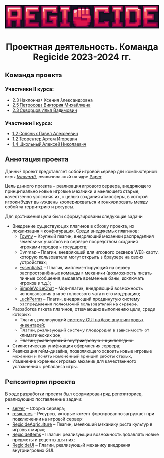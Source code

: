 <img src=".\logo-full-regicide.png" alt="Regicide logo">
<h1 align="center">Проектная деятельность. Команда Regicide 2023-2024 гг.</h1>



## Команда проекта

### Участники II курса:
- [2.3 Наклонная Ксения Александровна](//web.telegram.org/k/#@naklonnaya_17 "Графическое оформление проекта")
- [2.5 Петросова Виктория Михайловна](//web.telegram.org/k/#@plzkmn "Конфигурация сервера и плагинов")
- [2.3 Скворцов Илья Вадимович](//web.telegram.org/k/#@Sebas_Ari "Разработка плагинов")

### Участники I курса:
- [1.2 Соляных Павел Алексеевич](//web.telegram.org/k/#@sadynofear "Разработка плагинов")
- [1.2 Теорентер Артем Игоревич](//web.telegram.org/k/#@Ignus_Nilsen "Тимлид. Разработка плагинов")
- [1.4 Школьный Алексей Николаевич](//web.telegram.org/k/#@pharaoff1996 "Конфигурация сервера и плагинов")
</details>

## Аннотация проекта

Данный проект представляет собой игровой сервер для компьютерной игры <a href="//ru.wikipedia.org/wiki/Minecraft">_Minecraft_</a>, реализованный на ядре <a href="//papermc.io/">Paper</a>.

Цель данного проекта – реализация игрового сервера, внедряющего принципиально новые игровые механики и меняющего старые, качественно усложняя их, с целью создания атмосферы, в которой игроки будут вынуждены кооперироваться и конкурировать между собой за территорию и ресурсы.

Для достижения цели были сформулированы следующие задачи:
<ul>
   <li>Внедрение существующих плагинов в сборку проекта, их локализация и конфигурация. Среди внедряемых плагинов:
    <ul>
     <li><a href="//github.com/TownyAdvanced/Towny">Towny</a> – Крупный плагин, внедряющий механики распределния земельных участков на сервере посредством создания игроками городов и государств;</li>
     <li><a href="//spigotmc.org/resources/dynmap%C2%AE.274/">Dynmap</a> – Плагин, внедряющий для игрового сервера WEB-карту, которую пользователи могут открыть в браузере на своих устройствах;</li>
     <li><a href="//essentialsx.net/">EssentialsX</a> – Плагин, имплементирующий на сервер распространённые команды и механики (возможность писать личные сообщения, выдавать временные баны, исключать игроков и т.д.);</li>
     <li><a href="//spigotmc.org/resources/simple-voice-chat.93738/">SimpleVoiceChat</a> – Мод-плагин, внедряющий возможность использования в игре голосового чата и его модерацию;</li>
     <li><a href="//luckperms.net/">LuckPerms</a> – Плагин, внедряющий продвинутую систему распределения полномочий пользователей на сервере.</li>
    </ul>
   </li>
   <li>Разработка пакета плагинов, отвечающих выполнению цели, среди которых:
    <ul>
     <li>Плагин, реализующий <a href="//spigotmc.org/wiki/creating-a-gui-inventory/">систему GUI на базе внутриигровых инвентарей</a>;</li>
     <li>Плагин, реализующий систему плодородия в зависимости от климатических зон;</li>
     <li><strike>Плагин, реализующий внутриигровую энциклопедию.</strike></li>
    </ul>
   </li>
   <li>Стилистическая унификация оформления сервера;</li>
   <li>Реализация гейм-дизайна, позволяющего освоить новые игровые механики и понять изменённый принцип работы старых;</li>
   <li>Изменение коренных игровых механик для качественного усложнения и ребаланса игры.</li> 
</ul>

## Репозитории проекта
В ходе разработки проекта был сформирован ряд репозиториев, реализующих поставленные задачи:
<ul>
  <li><a href="https://github.com/Regicide-org/server">server</a> – Сборка сервера;</li>
  <li><a href="https://github.com/Regicide-org/resources">resources</a> – Ресурсы, которые клиент форсированно загружает при подключении на игровой сервер;</li>
  <li><a href="https://github.com/Regicide-org/RegicideAgriculture">RegicideAgriculture</a> – Плагин, меняюший механику роста культур в игровых мирах;</li>
  <li><a href="https://github.com/Regicide-org/RegicideItems">RegicideItems</a> – Плагин, реализующий возможность добавлять новые предметы и рецепты для них;</li>
  <li><a href="https://github.com/Regicide-org/RegicideUI">RegicideUI</a> – Плагин, реализующий механику внедрения внутриигровых GUI.</li>
</ul>
